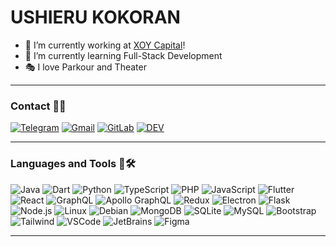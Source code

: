 # USHIERU KOKORAN

- 🔭 I’m currently working at [XOY Capital](https://www.xoycapital.com/)!
- 🧠 I’m currently learning Full-Stack Development
- 🎭 I love Parkour and Theater
<hr/>

### Contact 🤝💬
[![Telegram](https://img.shields.io/badge/-Telegram-blue?style=flat&logo=Telegram&logoColor=white&link=https://t.me/ushieru)](https://t.me/ushieru) [![Gmail](https://img.shields.io/badge/-Gmail-red?style=flat&logo=Gmail&logoColor=white&link=mailto:uzielcocolan@gmail.com)](mailto:uzielcocolan@gmail.com) [![GitLab](https://img.shields.io/badge/-Gitlab-orange?style=flat&logo=Gitlab&logoColor=white&link=https://gitlab.com/ushieru)](https://gitlab.com/ushieru) [![DEV](https://img.shields.io/badge/-Dev-black?style=flat&logo=dev.to&logoColor=white&link=https://dev.to/ushieru)](https://dev.to/ushieru)

<hr/>

### Languages and Tools 🔡🛠️
![Java](https://img.shields.io/badge/-Java%208-007396?style=flat&logo=Java&logoColor=white) ![Dart](https://img.shields.io/badge/-Dart-0175c2?style=flat&logo=Dart&logoColor=white)  ![Python](https://img.shields.io/badge/-Python%203-3776AB?style=flat&logo=Python&logoColor=white) ![TypeScript](https://img.shields.io/badge/-TypeScript-007acc?style=flat&logo=TypeScript&logoColor=white) ![PHP](https://img.shields.io/badge/-PHP-777bb4?style=flat&logo=PHP&logoColor=white) ![JavaScript](https://img.shields.io/badge/-JavaScript-e3cc14?style=flat&logo=JavaScript&logoColor=white) ![Flutter](https://img.shields.io/badge/-Flutter-075b9a?style=flat&logo=Flutter&logoColor=white)  ![React](https://img.shields.io/badge/-React-61DAFB?style=flat&logo=React&logoColor=white)  ![GraphQL](https://img.shields.io/badge/-GraphQL-E10098?style=flat&logo=GraphQL&logoColor=white)  ![Apollo GraphQL](https://img.shields.io/badge/-Apollo%20GraphQL-311C87?style=flat&logo=Apollo%20GraphQL&logoColor=white)  ![Redux](https://img.shields.io/badge/-Redux-764ABC?style=flat&logo=Redux&logoColor=white)  ![Electron](https://img.shields.io/badge/-Electron-47848F?style=flat&logo=Electron&logoColor=white)  ![Flask](https://img.shields.io/badge/-Flask-000000?style=flat&logo=Flask&logoColor=white)  ![Node.js](https://img.shields.io/badge/-Node.js-339933?style=flat&logo=Node.js&logoColor=white)  ![Linux](https://img.shields.io/badge/-Linux-FCC624?style=flat&logo=Linux&logoColor=white)  ![Debian](https://img.shields.io/badge/-Debian-A81D33?style=flat&logo=Debian&logoColor=white)  ![MongoDB](https://img.shields.io/badge/-MongoDB-47A248?style=flat&logo=MongoDB&logoColor=white)  ![SQLite](https://img.shields.io/badge/-SQLite-003B57?style=flat&logo=SQLite&logoColor=white)  ![MySQL](https://img.shields.io/badge/-MySQL-4479A1?style=flat&logo=MySQL&logoColor=white)  ![Bootstrap](https://img.shields.io/badge/-Bootstrap-563D7C?style=flat&logo=Bootstrap&logoColor=white)  ![Tailwind](https://img.shields.io/badge/-Tailwind%20CSS-38B2AC?style=flat&logo=Tailwind%20CSS&logoColor=white)  ![VSCode](https://img.shields.io/badge/-VSCode-007ACC?style=flat&logo=visual-studio-code&logoColor=white)  ![JetBrains](https://img.shields.io/badge/-JetBrains-000000?style=flat&logo=JetBrains&logoColor=white)  ![Figma](https://img.shields.io/badge/-Figma-F24E1E?style=flat&logo=Figma&logoColor=white)

<hr/>
